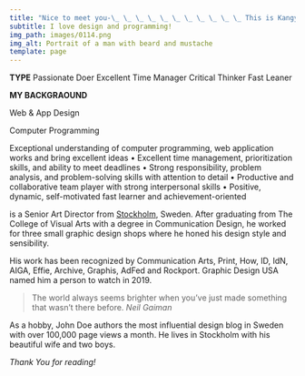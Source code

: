 ```yaml
---
title: "Nice to meet you-\_ \_ \_ \_ \_ \_ \_ \_ \_ \_ \_ This is Kangyeon : )"
subtitle: I love design and programming!
img_path: images/0114.png
img_alt: Portrait of a man with beard and mustache
template: page
---
```


**TYPE**
Passionate Doer
Excellent Time Manager
Critical Thinker
Fast Leaner

**MY BACKGRAOUND**

Web & App Design

Computer Programming


Exceptional understanding of computer programming, web application works and bring excellent ideas
• Excellent time management, prioritization skills, and ability to meet deadlines
• Strong responsibility, problem analysis, and problem-solving skills with attention to detail
• Productive and collaborative team player with strong interpersonal skills
• Positive, dynamic, self-motivated fast learner and achievement-oriented





is a Senior Art Director from [Stockholm](https://en.wikipedia.org/wiki/Stockholm), Sweden. After graduating from The College of Visual Arts with a degree in Communication Design, he worked for three small graphic design shops where he honed his design style and sensibility.

His work has been recognized by Communication Arts, Print, How, ID, IdN, AIGA, Effie, Archive, Graphis, AdFed and Rockport. Graphic Design USA named him a person to watch in 2019.

>The world always seems brighter when you’ve just made something that wasn’t there before. <cite>Neil Gaiman</cite>

As a hobby, John Doe authors the most influential design blog in Sweden with over 100,000 page views a month. He lives in Stockholm with his beautiful wife and two boys.

*Thank You for reading!*

